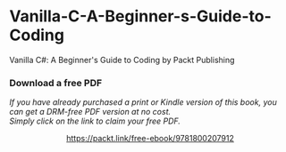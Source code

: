 # Vanilla-C-A-Beginner-s-Guide-to-Coding
Vanilla C#: A Beginner's Guide to Coding by Packt Publishing
### Download a free PDF

 <i>If you have already purchased a print or Kindle version of this book, you can get a DRM-free PDF version at no cost.<br>Simply click on the link to claim your free PDF.</i>
<p align="center"> <a href="https://packt.link/free-ebook/9781800207912">https://packt.link/free-ebook/9781800207912 </a> </p>